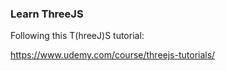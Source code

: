 ### Learn ThreeJS

Following this T(hreeJ)S tutorial:

https://www.udemy.com/course/threejs-tutorials/

